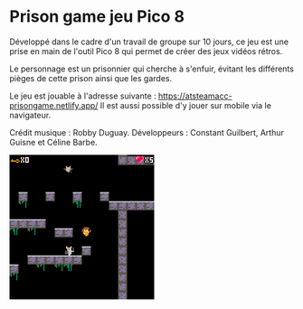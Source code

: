 # Prison game jeu Pico 8

Développé dans le cadre d'un travail de groupe sur 10 jours, ce jeu est une prise en main de l'outil Pico 8 qui permet de créer des jeux vidéos rétros.

Le personnage est un prisonnier qui cherche à s'enfuir, évitant les différents pièges de cette prison ainsi que les gardes.

Le jeu est jouable à l'adresse suivante : https://atsteamacc-prisongame.netlify.app/
Il est aussi possible d'y jouer sur mobile via le navigateur.

Crédit musique : Robby Duguay.
Développeurs : Constant Guilbert, Arthur Guisne et Céline Barbe.

<img alt="game preview" src="preview.gif"/>
